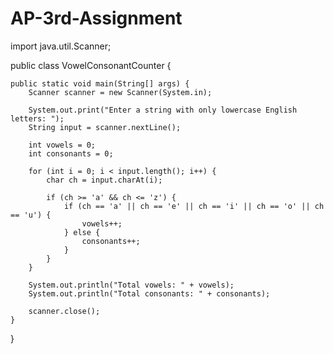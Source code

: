 # AP-3rd-Assignment

import java.util.Scanner;

public class VowelConsonantCounter {

    public static void main(String[] args) {
        Scanner scanner = new Scanner(System.in);

        System.out.print("Enter a string with only lowercase English letters: ");
        String input = scanner.nextLine();

        int vowels = 0;
        int consonants = 0;

        for (int i = 0; i < input.length(); i++) {
            char ch = input.charAt(i);

            if (ch >= 'a' && ch <= 'z') {
                if (ch == 'a' || ch == 'e' || ch == 'i' || ch == 'o' || ch == 'u') {
                    vowels++;
                } else {
                    consonants++;
                }
            }
        }

        System.out.println("Total vowels: " + vowels);
        System.out.println("Total consonants: " + consonants);

        scanner.close();
    }
}
